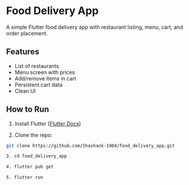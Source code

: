# Food Delivery App

A simple Flutter food delivery app with restaurant listing, menu, cart, and order placement.

## Features
- List of restaurants
- Menu screen with prices
- Add/remove items in cart
- Persistent cart data
- Clean UI

## How to Run
1. Install Flutter ([Flutter Docs](https://flutter.dev/docs/get-started/install))

2. Clone the repo:
```bash
git clone https://github.com/Shashank-1904/food_delivery_app.git

3. cd food_delivery_app

4. flutter pub get

5. flutter run